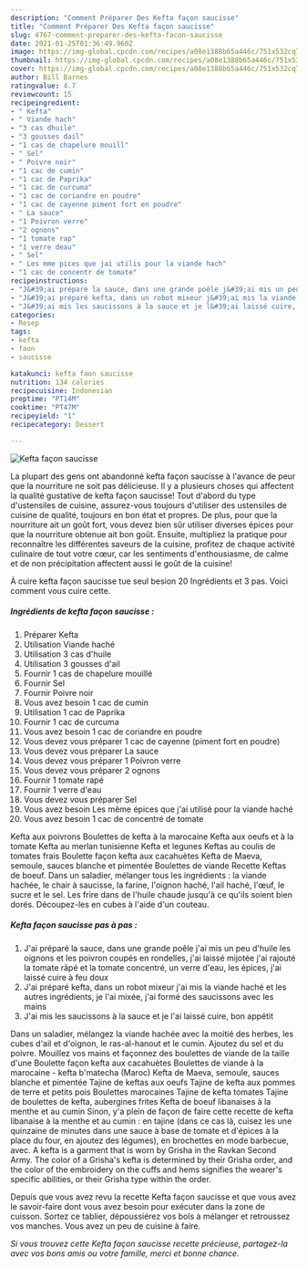```yaml
---
description: "Comment Préparer Des Kefta façon saucisse"
title: "Comment Préparer Des Kefta façon saucisse"
slug: 4767-comment-preparer-des-kefta-facon-saucisse
date: 2021-01-25T01:36:49.960Z
image: https://img-global.cpcdn.com/recipes/a08e1388b65a446c/751x532cq70/kefta-facon-saucisse-photo-principale-de-la-recette.jpg
thumbnail: https://img-global.cpcdn.com/recipes/a08e1388b65a446c/751x532cq70/kefta-facon-saucisse-photo-principale-de-la-recette.jpg
cover: https://img-global.cpcdn.com/recipes/a08e1388b65a446c/751x532cq70/kefta-facon-saucisse-photo-principale-de-la-recette.jpg
author: Bill Barnes
ratingvalue: 4.7
reviewcount: 15
recipeingredient:
- " Kefta"
- " Viande hach"
- "3 cas dhuile"
- "3 gousses dail"
- "1 cas de chapelure mouill"
- " Sel"
- " Poivre noir"
- "1 cac de cumin"
- "1 cac de Paprika"
- "1 cac de curcuma"
- "1 cac de coriandre en poudre"
- "1 cac de cayenne piment fort en poudre"
- " La sauce"
- "1 Poivron verre"
- "2 ognons"
- "1 tomate rap"
- "1 verre deau"
- " Sel"
- " Les mme pices que jai utilis pour la viande hach"
- "1 cac de concentr de tomate"
recipeinstructions:
- "J&#39;ai préparé la sauce, dans une grande poêle j&#39;ai mis un peu d&#39;huile les oignons et les poivron coupés en rondelles, j&#39;ai laissé mijotée j&#39;ai rajouté la tomate râpé et la tomate concentré, un verre d&#39;eau, les épices, j&#39;ai laissé cuire à feu doux"
- "J&#39;ai préparé kefta, dans un robot mixeur j&#39;ai mis la viande haché et les autres ingrédients, je l&#39;ai mixée, j&#39;ai formé des saucissons avec les mains"
- "J&#39;ai mis les saucissons à la sauce et je l&#39;ai laissé cuire, bon appétit"
categories:
- Resep
tags:
- kefta
- faon
- saucisse

katakunci: kefta faon saucisse 
nutrition: 134 calories
recipecuisine: Indonesian
preptime: "PT14M"
cooktime: "PT47M"
recipeyield: "1"
recipecategory: Dessert

---
```



![Kefta façon saucisse](https://img-global.cpcdn.com/recipes/a08e1388b65a446c/751x532cq70/kefta-facon-saucisse-photo-principale-de-la-recette.jpg)

La plupart des gens ont abandonné kefta façon saucisse à l'avance de peur que la nourriture ne soit pas délicieuse. Il y a plusieurs choses qui affectent la qualité gustative de kefta façon saucisse! Tout d'abord du type d'ustensiles de cuisine, assurez-vous toujours d'utiliser des ustensiles de cuisine de qualité, toujours en bon état et propres. De plus, pour que la nourriture ait un goût fort, vous devez bien sûr utiliser diverses épices pour que la nourriture obtenue ait bon goût. Ensuite, multipliez la pratique pour reconnaître les différentes saveurs de la cuisine, profitez de chaque activité culinaire de tout votre cœur, car les sentiments d'enthousiasme, de calme et de non précipitation affectent aussi le goût de la cuisine!

<!--inarticleads1-->

À cuire kefta façon saucisse tue seul besion 20 Ingrédients et 3 pas. Voici comment vous cuire cette.

##### Ingrédients de kefta façon saucisse :

1. Préparer  Kefta
1. Utilisation  Viande haché
1. Utilisation 3 cas d&#39;huile
1. Utilisation 3 gousses d&#39;ail
1. Fournir 1 cas de chapelure mouillé
1. Fournir  Sel
1. Fournir  Poivre noir
1. Vous avez besoin 1 cac de cumin
1. Utilisation 1 cac de Paprika
1. Fournir 1 cac de curcuma
1. Vous avez besoin 1 cac de coriandre en poudre
1. Vous devez vous préparer 1 cac de cayenne (piment fort en poudre)
1. Vous devez vous préparer  La sauce
1. Vous devez vous préparer 1 Poivron verre
1. Vous devez vous préparer 2 ognons
1. Fournir 1 tomate rapé
1. Fournir 1 verre d&#39;eau
1. Vous devez vous préparer  Sel
1. Vous avez besoin  Les même épices que j&#39;ai utilisé pour la viande haché
1. Vous avez besoin 1 cac de concentré de tomate


Kefta aux poivrons Boulettes de kefta à la marocaine Kefta aux oeufs et à la tomate Kefta au merlan tunisienne Kefta et legunes Keftas au coulis de tomates frais Boulette façon kefta aux cacahuètes Kefta de Maeva, semoule, sauces blanche et pimentée Boulettes de viande Recette Keftas de boeuf. Dans un saladier, mélanger tous les ingrédients : la viande hachée, le chair à saucisse, la farine, l&#39;oignon haché, l&#39;ail haché, l&#39;œuf, le sucre et le sel. Les frire dans de l&#39;huile chaude jusqu&#39;à ce qu&#39;ils soient bien dorés. Découpez-les en cubes à l&#39;aide d&#39;un couteau. 

<!--inarticleads2-->

##### Kefta façon saucisse pas à pas :

1. J&#39;ai préparé la sauce, dans une grande poêle j&#39;ai mis un peu d&#39;huile les oignons et les poivron coupés en rondelles, j&#39;ai laissé mijotée j&#39;ai rajouté la tomate râpé et la tomate concentré, un verre d&#39;eau, les épices, j&#39;ai laissé cuire à feu doux
1. J&#39;ai préparé kefta, dans un robot mixeur j&#39;ai mis la viande haché et les autres ingrédients, je l&#39;ai mixée, j&#39;ai formé des saucissons avec les mains
1. J&#39;ai mis les saucissons à la sauce et je l&#39;ai laissé cuire, bon appétit


Dans un saladier, mélangez la viande hachée avec la moitié des herbes, les cubes d&#39;ail et d&#39;oignon, le ras-al-hanout et le cumin. Ajoutez du sel et du poivre. Mouillez vos mains et façonnez des boulettes de viande de la taille d&#39;une Boulette façon kefta aux cacahuètes Boulettes de viande à la marocaine - kefta b&#39;matecha (Maroc) Kefta de Maeva, semoule, sauces blanche et pimentée Tajine de keftas aux oeufs Tajine de kefta aux pommes de terre et petits pois Boulettes marocaines Tajine de kefta tomates Tajine de boulettes de kefta, aubergines frites Kefta de boeuf libanaises à la menthe et au cumin Sinon, y&#39;a plein de façon de faire cette recette de kefta libanaise à la menthe et au cumin : en tajine (dans ce cas là, cuisez les une quinzaine de minutes dans une sauce à base de tomate et d&#39;épices à la place du four, en ajoutez des légumes), en brochettes en mode barbecue, avec. A kefta is a garment that is worn by Grisha in the Ravkan Second Army. The color of a Grisha&#39;s kefta is determined by their Grisha order, and the color of the embroidery on the cuffs and hems signifies the wearer&#39;s specific abilities, or their Grisha type within the order. 

<!--inarticleads1-->

<p>
Depuis que vous avez revu la recette Kefta façon saucisse et que vous avez le savoir-faire dont vous avez besoin pour exécuter dans la zone de cuisson. Sortez ce tablier, dépoussiérez vos bols à mélanger et retroussez vos manches. Vous avez un peu de cuisine à faire.
</p>

<p>
<i>Si vous trouvez cette Kefta façon saucisse recette précieuse, partagez-la avec vos bons amis ou votre famille, merci et bonne chance.</i>
</p>
